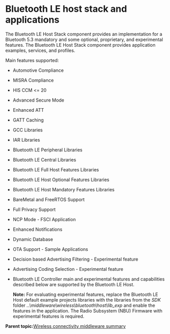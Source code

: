 # Bluetooth LE host stack and applications 

The Bluetooth LE Host Stack component provides an implementation for a Bluetooth 5.3 mandatory and some optional, proprietary, and experimental features. The Bluetooth LE Host Stack component provides application examples, services, and profiles.

Main features supported:

-   Automotive Compliance
-   MISRA Compliance
-   HIS CCM <= 20
-   Advanced Secure Mode
-   Enhanced ATT
-   GATT Caching
-   GCC Libraries
-   IAR Libraries
-   Bluetooth LE Peripheral Libraries
-   Bluetooth LE Central Libraries
-   Bluetooth LE Full Host Features Libraries
-   Bluetooth LE Host Optional Features Libraries
-   Bluetooth LE Host Mandatory Features Libraries
-   BareMetal and FreeRTOS Support
-   Full Privacy Support
-   NCP Mode - FSCI Application
-   Enhanced Notifications
-   Dynamic Database
-   OTA Support - Sample Applications
-   Decision based Advertising Filtering - Experimental feature
-   Advertising Coding Selection - Experimental feature
-   Bluetooth LE Controller main and experimental features and capabilities described below are supported by the Bluetooth LE Host.

    **Note:** For evaluating experimental features, replace the Bluetooth LE Host default example projects libraries with the libraries from the *SDK* folder *..\\middleware\\wireless\\bluetooth\\host\\lib\_exp* and enable the features in the application. The Radio Subsystem \(NBU\) Firmware with experimental features is required.


**Parent topic:**[Wireless connectivity middleware summary](../topics/wireless_connectivity_middleware_summary.md)

